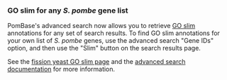 ### GO slim for any *S. pombe* gene list

<!-- pombase_flags: frontpage -->
<!-- newsfeed_thumbnail: slim_tiny.png -->

PomBase's advanced search now allows you to retrieve [GO
slim](documentation/pombase-go-slim-documentation) annotations for any
set of search results. To find GO slim annotations for your own list
of *S. pombe* genes, use the advanced search "Gene IDs" option, and
then use the "Slim" button on the search results page.

See the [fission yeast GO slim
page](browse-curation/fission-yeast-go-slim-terms) and the [advanced
search documentation](documentation/advanced-search) for more
information.
